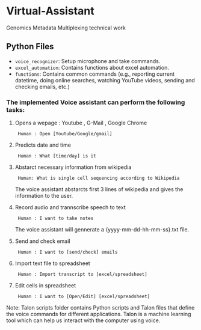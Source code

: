 # Virtual-Assistant
Genomics Metadata Multiplexing technical work

## Python Files
- `voice_recognizer`: Setup microphone and take commands.
- `excel_automation`: Contains functions about excel automation.
- `functions`: Contains common commands (e.g., reporting current datetime, doing online searches, watching YouTube videos, sending and checking emails, etc.)

### The implemented Voice assistant can perform the following tasks:


1. Opens a wepage : Youtube , G-Mail , Google Chrome 
	
	
		Human : Open [Youtube/Google/gmail]
		
		
2. Predicts date and time 
	
	
		Human : What [time/day] is it
		
	
3. Abstarct necessary information from wikipedia
	
   		
		Human: What is single cell sequencing according to Wikipedia
		
		
   The voice assistant abstarcts first 3 lines of wikipedia and gives the information to the user.
   
4. Record audio and trannscribe speech to text

		Human : I want to take notes
    
    The voice assistant will gennerate a {yyyy-mm-dd-hh-mm-ss}.txt file.
    
5. Send and check email

		Human : I want to [send/check] emails
    
6. Import text file to spreadsheet

		Human : Import transcript to [excel/spreadsheet]
    
7. Edit cells in spreadsheet

		Human : I want to [Open/Edit] [excel/spreadsheet]
		

Note: Talon scripts folder contains Python scripts and Talon files that define the voice commands for different applications. Talon is a machine learning tool which can help us interact with the computer using voice.
